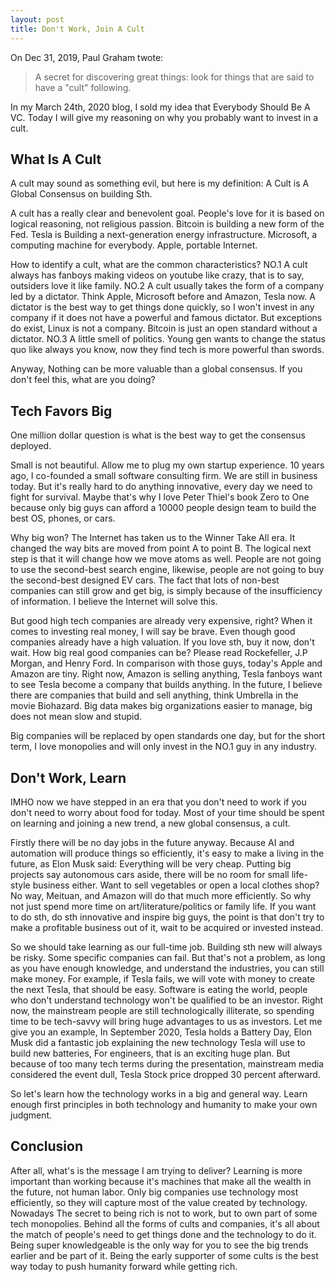 ```yaml
---
layout: post
title: Don't Work, Join A Cult
---
```


On Dec 31, 2019, Paul Graham twote:

> A secret for discovering great things: look for things that are said to have a "cult" following. 

In my March 24th, 2020 blog, I sold my idea that Everybody Should Be A VC. Today I will give my reasoning on why you probably want to invest in a cult.

## What Is A Cult

A cult may sound as something evil, but here is my definition: A Cult is A Global Consensus on building Sth.

A cult has a really clear and benevolent goal. People's love for it is based on logical reasoning, not religious passion. Bitcoin is building a new form of the Fed. Tesla is Building a next-generation energy infrastructure. Microsoft, a computing machine for everybody. Apple, portable Internet.

How to identify a cult, what are the common characteristics? NO.1 A cult always has fanboys making videos on youtube like crazy, that is to say, outsiders love it like family. NO.2 A cult usually takes the form of a company led by a dictator. Think Apple, Microsoft before and Amazon, Tesla now. A dictator is the best way to get things done quickly, so I won't invest in any company if it does not have a powerful and famous dictator. But exceptions do exist, Linux is not a company. Bitcoin is just an open standard without a dictator. NO.3 A little smell of politics. Young gen wants to change the status quo like always you know, now they find tech is more powerful than swords.

Anyway, Nothing can be more valuable than a global consensus. If you don't feel this, what are you doing?

## Tech Favors Big

One million dollar question is what is the best way to get the consensus deployed.

Small is not beautiful. Allow me to plug my own startup experience. 10 years ago, I co-founded a small software consulting firm. We are still in business today. But it's really hard to do anything innovative, every day we need to fight for survival. Maybe that's why I love Peter Thiel's book Zero to One because only big guys can afford a 10000 people design team to build the best OS, phones, or cars. 

Why big won? The Internet has taken us to the Winner Take All era. It changed the way bits are moved from point A to point B. The logical next step is that it will change how we move atoms as well. People are not going to use the second-best search engine, likewise, people are not going to buy the second-best designed EV cars. The fact that lots of non-best companies can still grow and get big, is simply because of the insufficiency of information. I believe the Internet will solve this. 

But good high tech companies are already very expensive, right? When it comes to investing real money, I will say be brave. Even though good companies already have a high valuation. If you love sth, buy it now, don't wait. How big real good companies can be? Please read Rockefeller, J.P Morgan, and Henry Ford. In comparison with those guys, today's Apple and Amazon are tiny. Right now, Amazon is selling anything, Tesla fanboys want to see Tesla become a company that builds anything. In the future, I believe there are companies that build and sell anything, think Umbrella in the movie Biohazard. Big data makes big organizations easier to manage, big does not mean slow and stupid. 

Big companies will be replaced by open standards one day, but for the short term, I love monopolies and will only invest in the NO.1 guy in any industry.

## Don't Work, Learn

IMHO now we have stepped in an era that you don't need to work if you don't need to worry about food for today. Most of your time should be spent on learning and joining a new trend, a new global consensus, a cult.

Firstly there will be no day jobs in the future anyway. Because AI and automation will produce things so efficiently, it's easy to make a living in the future, as Elon Musk said: Everything will be very cheap. Putting big projects say autonomous cars aside, there will be no room for small life-style business either. Want to sell vegetables or open a local clothes shop? No way, Meituan, and Amazon will do that much more efficiently. So why not just spend more time on art/literature/politics or family life. If you want to do sth, do sth innovative and inspire big guys, the point is that don't try to make a profitable business out of it, wait to be acquired or invested instead.
 
So we should take learning as our full-time job. Building sth new will always be risky. Some specific companies can fail. But that's not a problem, as long as you have enough knowledge, and understand the industries, you can still make money. For example, if Tesla fails, we will vote with money to create the next Tesla, that should be easy. Software is eating the world, people who don't understand technology won't be qualified to be an investor. Right now, the mainstream people are still technologically illiterate, so spending time to be tech-savvy will bring huge advantages to us as investors. Let me give you an example, In September 2020, Tesla holds a Battery Day, Elon Musk did a fantastic job explaining the new technology Tesla will use to build new batteries, For engineers, that is an exciting huge plan. But because of too many tech terms during the presentation, mainstream media considered the event dull, Tesla Stock price dropped 30 percent afterward. 

So let's learn how the technology works in a big and general way. Learn enough first principles in both technology and humanity to make your own judgment.

## Conclusion

After all, what's is the message I am trying to deliver? Learning is more important than working because it's machines that make all the wealth in the future, not human labor. Only big companies use technology most efficiently, so they will capture most of the value created by technology. Nowadays The secret to being rich is not to work, but to own part of some tech monopolies. Behind all the forms of cults and companies, it's all about the match of people's need to get things done and the technology to do it. Being super knowledgeable is the only way for you to see the big trends earlier and be part of it. Being the early supporter of some cults is the best way today to push humanity forward while getting rich.
